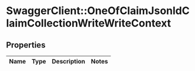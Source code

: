 # SwaggerClient::OneOfClaimJsonldClaimCollectionWriteWriteContext

## Properties
Name | Type | Description | Notes
------------ | ------------- | ------------- | -------------

